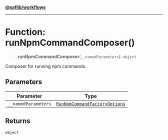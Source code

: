 [**@saflib/workflows**](../index.md)

---

# Function: runNpmCommandComposer()

> **runNpmCommandComposer**(`__namedParameters`): `object`

Composer for running npm commands.

## Parameters

| Parameter           | Type                                                                          |
| ------------------- | ----------------------------------------------------------------------------- |
| `__namedParameters` | [`RunNpmCommandFactoryOptions`](../interfaces/RunNpmCommandFactoryOptions.md) |

## Returns

`object`

